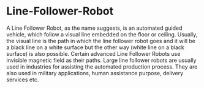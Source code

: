 # Line-Follower-Robot
A Line Follower Robot, as the name suggests, is an automated guided vehicle, which follow a visual line embedded on the floor or ceiling. Usually, the visual line is the path in which the line follower robot goes and it will be a black line on a white surface but the other way (white line on a black surface) is also possible. Certain advanced Line Follower Robots use invisible magnetic field as their paths.  Large line follower robots are usually used in industries for assisting the automated production process. They are also used in military applications, human assistance purpose, delivery services etc.
